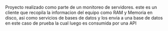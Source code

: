 Proyecto realizado como parte de un monitoreo de servidores.
este es un cliente que recopila la informacion del equipo como RAM y Memoria en disco, asi como servicios de bases de datos y los envia
a una base de datos en este caso de prueba la cual luego es consumida por una API
